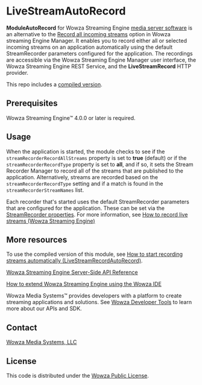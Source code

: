 # LiveStreamAutoRecord
**ModuleAutoRecord** for Wowza Streaming Engine [media server software](https://www.wowza.com/products/streaming-engine) is an alternative to the [Record all incoming streams](https://www.wowza.com/docs/how-to-record-live-streams-wowza-streaming-engine) option in Wowza streaming Engine Manager. It enables you to record either all or selected incoming streams on an application automatically using the default StreamRecorder parameters configured for the application. The recordings are accessible via the Wowza Streaming Engine Manager user interface, the Wowza Streaming Engine REST Service, and the **LiveStreamRecord** HTTP provider.

This repo includes a [compiled version](/lib/wse-plugin-autorecord.jar).

## Prerequisites
Wowza Streaming Engine™ 4.0.0 or later is required.

## Usage
When the application is started, the module checks to see if the `streamRecorderRecordAllStreams` property is set to **true** (default) or if the `streamRecorderRecordType` property is set to **all**, and if so, it sets the Stream Recorder Manager to record all of the streams that are published to the application. Alternatively, streams are recorded based on the `streamRecorderRecordType` setting and if a match is found in the `streamRecorderStreamNames` list.

Each recorder that's started uses the default StreamRecorder parameters that are configured for the application. These can be set via the [StreamRecorder properties](https://www.wowza.com/docs/how-to-record-live-streams-wowza-streaming-engine#livestreamrecordproperties). For more information, see [How to record live streams (Wowza Streaming Engine)](https://www.wowza.com/docs/how-to-record-live-streams-wowza-streaming-engine)

## More resources
To use the compiled version of this module, see [How to start recording streams automatically (LiveStreamRecordAutoRecord)](https://www.wowza.com/docs/how-to-start-recording-streams-automatically-livestreamrecordautorecord).

[Wowza Streaming Engine Server-Side API Reference](https://www.wowza.com/resources/serverapi/)

[How to extend Wowza Streaming Engine using the Wowza IDE](https://www.wowza.com/docs/how-to-extend-wowza-streaming-engine-using-the-wowza-ide)

Wowza Media Systems™ provides developers with a platform to create streaming applications and solutions. See [Wowza Developer Tools](https://www.wowza.com/developer) to learn more about our APIs and SDK.

## Contact
[Wowza Media Systems, LLC](https://www.wowza.com/contact)

## License
This code is distributed under the [Wowza Public License](https://github.com/WowzaMediaSystems/wse-plugin-autorecord/blob/master/LICENSE.txt).
